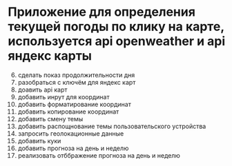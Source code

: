 # Приложение для определения текущей погоды по клику на карте, используется api openweather и api яндекс карты

6. сделать показ продолжительности дня
7. разобраться с ключём для яндекс карт
8. доавить api карт
9. добавить инрут для координат
10. добавить форматирование координат
11. добавить копирование координат
12. добавить смену темы
13. добавить распощнование темы пользовательского устройства
14. запросить геолокационные данные
15. добавить куки
16. добавить прогноза на день и неделю
17. реализовать отббражение прогноза на день и неделю
